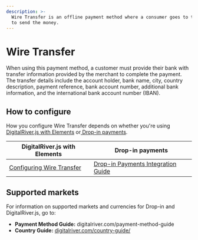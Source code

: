 ```yaml
---
description: >-
  Wire Transfer is an offline payment method where a consumer goes to their bank
  to send the money.
---
```


# Wire Transfer

When using this payment method, a customer must provide their bank with transfer information provided by the merchant to complete the payment. The transfer details include the account holder, bank name, city, country description, payment reference, bank account number, additional bank information, and the international bank account number (IBAN).&#x20;

## How to configure&#x20;

How you configure Wire Transfer depends on whether you're using [DigitalRiver.js with Elements](../payments-solutions/digitalriver.js/) or[ Drop-in payments](../payments-solutions/drop-in/).  &#x20;

| DigitalRiver.js with Elements                                                                       | Drop-in payments                                                                                 |
| --------------------------------------------------------------------------------------------------- | ------------------------------------------------------------------------------------------------ |
| [Configuring Wire Transfer](../payments-solutions/digitalriver.js/payment-methods/wire-transfer.md) | [Drop-in Payments Integration Guide](../payments-solutions/drop-in/drop-in-integration-guide.md) |

## Supported markets

For information on supported markets and currencies for Drop-in and DigitalRiver.js, go to:&#x20;

* **Payment Method Guide:** digitalriver.com/payment-method-guide
* **Country Guide:** [digitalriver.com/country-guide/](https://www.digitalriver.com/country-guide/)
